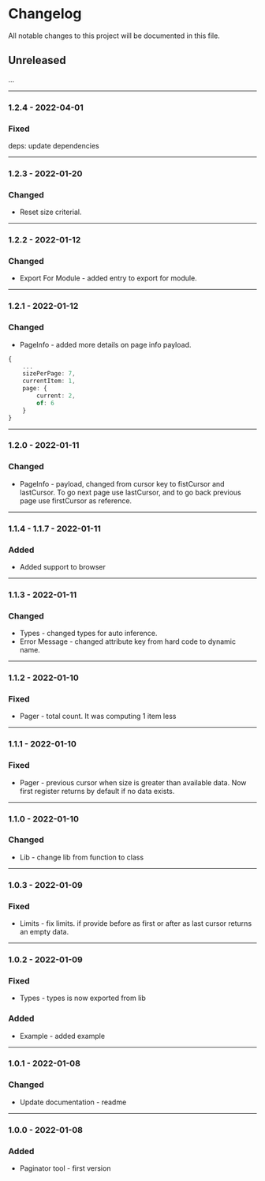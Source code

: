 # Changelog

All notable changes to this project will be documented in this file.

## Unreleased

...

---
### 1.2.4 - 2022-04-01

### Fixed

deps: update dependencies

---
### 1.2.3 - 2022-01-20

### Changed

- Reset size criterial.

---
### 1.2.2 - 2022-01-12

### Changed

- Export For Module - added entry to export for module.

---
### 1.2.1 - 2022-01-12

### Changed

- PageInfo - added more details on page info payload.

```ts
{
	...
	sizePerPage: 7,
	currentItem: 1,
	page: {
		current: 2,
		of: 6
	}
}
```

---
### 1.2.0 - 2022-01-11

### Changed

- PageInfo - payload, changed from cursor key to fistCursor and lastCursor.
To go next page use lastCursor, and to go back previous page use firstCursor as reference.

---
### 1.1.4 - 1.1.7 - 2022-01-11

### Added

- Added support to browser

---
### 1.1.3 - 2022-01-11

### Changed

- Types - changed types for auto inference.
- Error Message - changed attribute key from hard code to dynamic name.

---
### 1.1.2 - 2022-01-10

### Fixed

- Pager - total count. It was computing 1 item less

---
### 1.1.1 - 2022-01-10

### Fixed

- Pager - previous cursor when size is greater than available data. Now first register returns by default if no data exists.

---

### 1.1.0 - 2022-01-10

### Changed

- Lib - change lib from function to class

---
### 1.0.3 - 2022-01-09

### Fixed

- Limits - fix limits. if provide before as first or after as last cursor returns an empty data.

---

### 1.0.2 - 2022-01-09

### Fixed

- Types - types is now exported from lib

### Added 

- Example - added example

---

### 1.0.1 - 2022-01-08

### Changed

- Update documentation - readme

---

### 1.0.0 - 2022-01-08

### Added

- Paginator tool - first version
